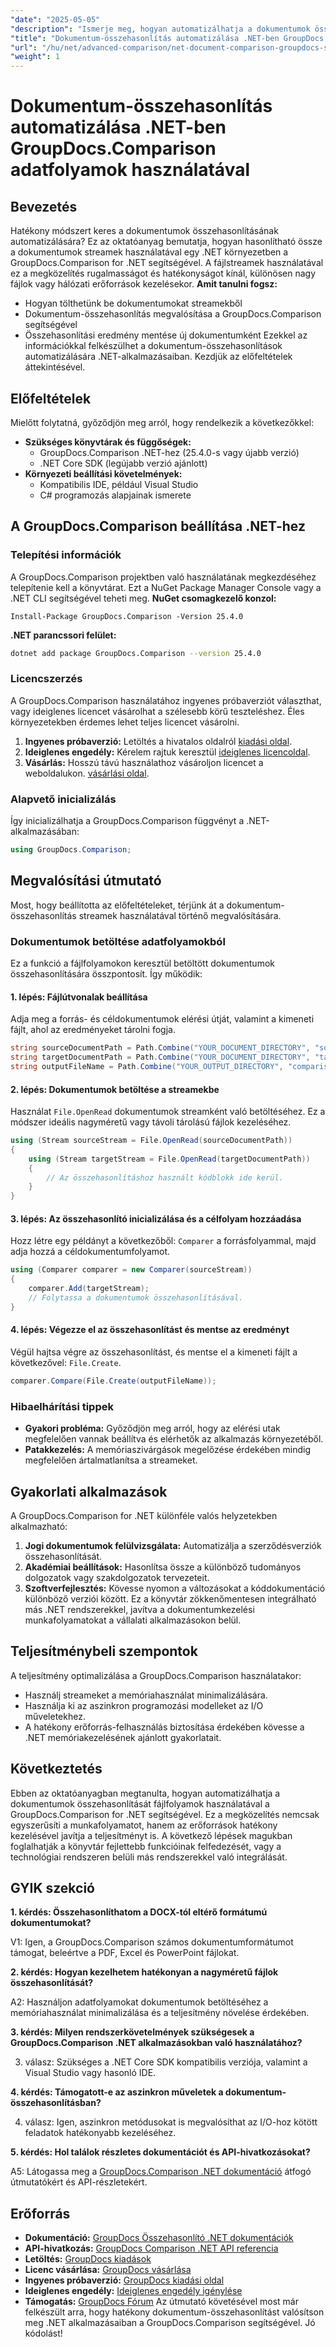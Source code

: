 ```yaml
---
"date": "2025-05-05"
"description": "Ismerje meg, hogyan automatizálhatja a dokumentumok összehasonlítását adatfolyamok használatával a GroupDocs.Comparison for .NET segítségével. Növelje a hatékonyságot és egyszerűsítse a munkafolyamatokat."
"title": "Dokumentum-összehasonlítás automatizálása .NET-ben GroupDocs.Comparison adatfolyamok használatával"
"url": "/hu/net/advanced-comparison/net-document-comparison-groupdocs-streams/"
"weight": 1
---
```


# Dokumentum-összehasonlítás automatizálása .NET-ben GroupDocs.Comparison adatfolyamok használatával
## Bevezetés
Hatékony módszert keres a dokumentumok összehasonlításának automatizálására? Ez az oktatóanyag bemutatja, hogyan hasonlítható össze a dokumentumok streamek használatával egy .NET környezetben a GroupDocs.Comparison for .NET segítségével. A fájlstreamek használatával ez a megközelítés rugalmasságot és hatékonyságot kínál, különösen nagy fájlok vagy hálózati erőforrások kezelésekor.
**Amit tanulni fogsz:**
- Hogyan tölthetünk be dokumentumokat streamekből
- Dokumentum-összehasonlítás megvalósítása a GroupDocs.Comparison segítségével
- Összehasonlítási eredmény mentése új dokumentumként
Ezekkel az információkkal felkészülhet a dokumentum-összehasonlítások automatizálására .NET-alkalmazásaiban. Kezdjük az előfeltételek áttekintésével.
## Előfeltételek
Mielőtt folytatná, győződjön meg arról, hogy rendelkezik a következőkkel:
- **Szükséges könyvtárak és függőségek:**
  - GroupDocs.Comparison .NET-hez (25.4.0-s vagy újabb verzió)
  - .NET Core SDK (legújabb verzió ajánlott)
- **Környezeti beállítási követelmények:**
  - Kompatibilis IDE, például Visual Studio
  - C# programozás alapjainak ismerete
## A GroupDocs.Comparison beállítása .NET-hez
### Telepítési információk
A GroupDocs.Comparison projektben való használatának megkezdéséhez telepítenie kell a könyvtárat. Ezt a NuGet Package Manager Console vagy a .NET CLI segítségével teheti meg.
**NuGet csomagkezelő konzol:**
```shell
Install-Package GroupDocs.Comparison -Version 25.4.0
```
**.NET parancssori felület:**
```bash
dotnet add package GroupDocs.Comparison --version 25.4.0
```
### Licencszerzés
A GroupDocs.Comparison használatához ingyenes próbaverziót választhat, vagy ideiglenes licencet vásárolhat a szélesebb körű teszteléshez. Éles környezetekben érdemes lehet teljes licencet vásárolni.
1. **Ingyenes próbaverzió:** Letöltés a hivatalos oldalról [kiadási oldal](https://releases.groupdocs.com/comparison/net/).
2. **Ideiglenes engedély:** Kérelem rajtuk keresztül [ideiglenes licencoldal](https://purchase.groupdocs.com/temporary-license/).
3. **Vásárlás:** Hosszú távú használathoz vásároljon licencet a weboldalukon. [vásárlási oldal](https://purchase.groupdocs.com/buy).
### Alapvető inicializálás
Így inicializálhatja a GroupDocs.Comparison függvényt a .NET-alkalmazásában:
```csharp
using GroupDocs.Comparison;
```
## Megvalósítási útmutató
Most, hogy beállította az előfeltételeket, térjünk át a dokumentum-összehasonlítás streamek használatával történő megvalósítására.
### Dokumentumok betöltése adatfolyamokból
Ez a funkció a fájlfolyamokon keresztül betöltött dokumentumok összehasonlítására összpontosít. Így működik:
#### 1. lépés: Fájlútvonalak beállítása
Adja meg a forrás- és céldokumentumok elérési útját, valamint a kimeneti fájlt, ahol az eredményeket tárolni fogja.
```csharp
string sourceDocumentPath = Path.Combine("YOUR_DOCUMENT_DIRECTORY", "source_document.docx");
string targetDocumentPath = Path.Combine("YOUR_DOCUMENT_DIRECTORY", "target_document.docx");
string outputFileName = Path.Combine("YOUR_OUTPUT_DIRECTORY", "comparison_result.docx");
```
#### 2. lépés: Dokumentumok betöltése a streamekbe
Használat `File.OpenRead` dokumentumok streamként való betöltéséhez. Ez a módszer ideális nagyméretű vagy távoli tárolású fájlok kezeléséhez.
```csharp
using (Stream sourceStream = File.OpenRead(sourceDocumentPath))
{
    using (Stream targetStream = File.OpenRead(targetDocumentPath))
    {
        // Az összehasonlításhoz használt kódblokk ide kerül.
    }
}
```
#### 3. lépés: Az összehasonlító inicializálása és a célfolyam hozzáadása
Hozz létre egy példányt a következőből: `Comparer` a forrásfolyammal, majd adja hozzá a céldokumentumfolyamot.
```csharp
using (Comparer comparer = new Comparer(sourceStream)) 
{
    comparer.Add(targetStream);
    // Folytassa a dokumentumok összehasonlításával.
}
```
#### 4. lépés: Végezze el az összehasonlítást és mentse az eredményt
Végül hajtsa végre az összehasonlítást, és mentse el a kimeneti fájlt a következővel: `File.Create`.
```csharp
comparer.Compare(File.Create(outputFileName));
```
### Hibaelhárítási tippek
- **Gyakori probléma:** Győződjön meg arról, hogy az elérési utak megfelelően vannak beállítva és elérhetők az alkalmazás környezetéből.
- **Patakkezelés:** A memóriaszivárgások megelőzése érdekében mindig megfelelően ártalmatlanítsa a streameket.
## Gyakorlati alkalmazások
A GroupDocs.Comparison for .NET különféle valós helyzetekben alkalmazható:
1. **Jogi dokumentumok felülvizsgálata:** Automatizálja a szerződésverziók összehasonlítását.
2. **Akadémiai beállítások:** Hasonlítsa össze a különböző tudományos dolgozatok vagy szakdolgozatok tervezeteit.
3. **Szoftverfejlesztés:** Kövesse nyomon a változásokat a kóddokumentáció különböző verziói között.
Ez a könyvtár zökkenőmentesen integrálható más .NET rendszerekkel, javítva a dokumentumkezelési munkafolyamatokat a vállalati alkalmazásokon belül.
## Teljesítménybeli szempontok
A teljesítmény optimalizálása a GroupDocs.Comparison használatakor:
- Használj streameket a memóriahasználat minimalizálására.
- Használja ki az aszinkron programozási modelleket az I/O műveletekhez.
- A hatékony erőforrás-felhasználás biztosítása érdekében kövesse a .NET memóriakezelésének ajánlott gyakorlatait.
## Következtetés
Ebben az oktatóanyagban megtanulta, hogyan automatizálhatja a dokumentumok összehasonlítását fájlfolyamok használatával a GroupDocs.Comparison for .NET segítségével. Ez a megközelítés nemcsak egyszerűsíti a munkafolyamatot, hanem az erőforrások hatékony kezelésével javítja a teljesítményt is.
A következő lépések magukban foglalhatják a könyvtár fejlettebb funkcióinak felfedezését, vagy a technológiai rendszeren belüli más rendszerekkel való integrálását.

## GYIK szekció

**1. kérdés: Összehasonlíthatom a DOCX-tól eltérő formátumú dokumentumokat?**

V1: Igen, a GroupDocs.Comparison számos dokumentumformátumot támogat, beleértve a PDF, Excel és PowerPoint fájlokat.

**2. kérdés: Hogyan kezelhetem hatékonyan a nagyméretű fájlok összehasonlítását?**

A2: Használjon adatfolyamokat dokumentumok betöltéséhez a memóriahasználat minimalizálása és a teljesítmény növelése érdekében.

**3. kérdés: Milyen rendszerkövetelmények szükségesek a GroupDocs.Comparison .NET alkalmazásokban való használatához?**

3. válasz: Szükséges a .NET Core SDK kompatibilis verziója, valamint a Visual Studio vagy hasonló IDE.

**4. kérdés: Támogatott-e az aszinkron műveletek a dokumentum-összehasonlításban?**

4. válasz: Igen, aszinkron metódusokat is megvalósíthat az I/O-hoz kötött feladatok hatékonyabb kezeléséhez.

**5. kérdés: Hol találok részletes dokumentációt és API-hivatkozásokat?**

A5: Látogassa meg a [GroupDocs.Comparison .NET dokumentáció](https://docs.groupdocs.com/comparison/net/) átfogó útmutatókért és API-részletekért.

## Erőforrás
- **Dokumentáció:** [GroupDocs Összehasonlító .NET dokumentációk](https://docs.groupdocs.com/comparison/net/)
- **API-hivatkozás:** [GroupDocs Comparison .NET API referencia](https://reference.groupdocs.com/comparison/net/)
- **Letöltés:** [GroupDocs kiadások](https://releases.groupdocs.com/comparison/net/)
- **Licenc vásárlása:** [GroupDocs vásárlása](https://purchase.groupdocs.com/buy)
- **Ingyenes próbaverzió:** [GroupDocs kiadási oldal](https://releases.groupdocs.com/comparison/net/)
- **Ideiglenes engedély:** [Ideiglenes engedély igénylése](https://purchase.groupdocs.com/temporary-license/)
- **Támogatás:** [GroupDocs Fórum](https://forum.groupdocs.com/c/comparison/)
Az útmutató követésével most már felkészült arra, hogy hatékony dokumentum-összehasonlítást valósítson meg .NET alkalmazásaiban a GroupDocs.Comparison segítségével. Jó kódolást!